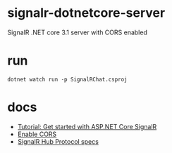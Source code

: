 # signalr-dotnetcore-server
SignalR .NET core 3.1 server with CORS enabled

# run
```dotnet watch run -p SignalRChat.csproj```

# docs
* [Tutorial: Get started with ASP.NET Core SignalR](https://docs.microsoft.com/en-us/aspnet/core/tutorials/signalr?view=aspnetcore-3.1&tabs=visual-studio-code)
* [Enable CORS](https://docs.microsoft.com/en-us/aspnet/core/signalr/javascript-client?view=aspnetcore-3.1)
* [SignalR Hub Protocol specs](https://github.com/aspnet/AspNetCore/blob/master/src/SignalR/docs/specs/HubProtocol.md)
